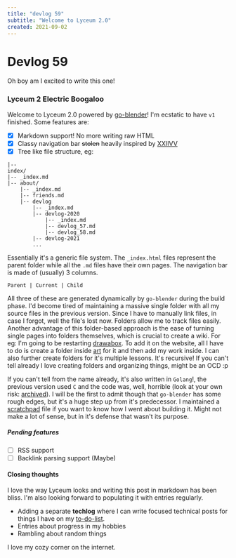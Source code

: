 ```yaml
---
title: "devlog 59"
subtitle: "Welcome to Lyceum 2.0"
created: 2021-09-02
---
```


# Devlog 59

Oh boy am I excited to write this one!

### Lyceum 2 Electric Boogaloo

Welcome to Lyceum 2.0 powered by
[go-blender](https://github.com/awalvie/go-blender)! I'm ecstatic to
have `v1` finished. Some features are:

- [x] Markdown support! No more writing raw HTML
- [x] Classy navigation bar ~~stolen~~ heavily inspired by [XXIIVV](https://wiki.xxiivv.com/)
- [x] Tree like file structure, eg:

```console
|--
index/
|-- _index.md
|-- about/
    |-- _index.md
    |-- friends.md
    |-- devlog
        |-- _index.md
        |-- devlog-2020
            |-- _index.md
            |-- devlog_57.md
            |-- devlog_58.md
        |-- devlog-2021
        ...
```

Essentially it's a generic file system. The `_index.html` files
represent the parent folder while all the `.md` files have their own
pages. The navigation bar is made of (usually) 3 columns.

```
Parent | Current | Child
```

All three of these are generated dynamically by `go-blender` during the
build phase. I'd become tired of maintaining a massive single folder
with all my source files in the previous version. Since I have to
manually link files, in case I forgot, well the file's lost now. Folders
allow me to track files easily. Another advantage of this folder-based
approach is the ease of turning single pages into folders themselves,
which is crucial to create a wiki. For eg: I'm going to be restarting
[drawabox](https://drawabox.com/). To add it on the website, all I have
to do is create a folder inside [art](art.html) for it and then add my work inside.
I can also further create folders for it's multiple lessons. It's
recursive! If you can't tell already I love creating folders and
organizing things, might be an OCD :p

If you can't tell from the name already, it's also written in `Golang`!,
the previous version used `C` and the code was, well, horrible (look at
your own risk:
[archived](https://github.com/awalvie/lyceum/tree/master/archived)). I
will be the first to admit though that `go-blender` has some rough
edges, but it's a huge step up from it's predecessor. I maintained a
[scratchpad](https://github.com/awalvie/go-blender/blob/master/steps.md)
file if you want to know how I went about building it. Might not make a
lot of sense, but in it's defense that wasn't its purpose.

##### Pending features

- [ ] RSS support
- [ ] Backlink parsing support (Maybe)

#### Closing thoughts

I love the way Lyceum looks and writing this post in markdown has been
bliss. I'm also looking forward to populating it with entries
regularly.

- Adding a separate **techlog** where I can write focused
technical posts for things I have on my
[to-do-list](https://github.com/awalvie/things-to-do/issues).
- Entries about progress in my hobbies
- Rambling about random things

I love my cozy corner on the internet.
